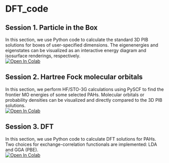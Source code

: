 # DFT_code

## Session 1. Particle in the Box
In this section, we use Python code to calculate the standard 3D PIB solutions for boxes of user-specified dimensions. The eigenenergies and eigenstates can be visualized as an interactive energy diagram and isosurface renderings, respectively. <br />
[![Open In Colab](https://colab.research.google.com/assets/colab-badge.svg)](https://colab.research.google.com/github/BashirovaD/DFT_code/blob/main/1/3d_PIB.ipynb)

## Session 2. Hartree Fock molecular orbitals
In this section, we perform HF/STO-3G calculations using PySCF to find the frontier MO energies of some selected PAHs. Molecular orbitals or probability densities can be visualized and directly compared to the 3D PIB solutions. <br />
[![Open In Colab](https://colab.research.google.com/assets/colab-badge.svg)](https://colab.research.google.com/github/BashirovaD/DFT_code/blob/main/PAH_orbitals.ipynb)

## Session 3. DFT
In this section, we use Python code to calculate DFT solutions for PAHs. Two choices for exchange-correlation functionals are implemented: LDA and GGA (PBE).  <br />
[![Open In Colab](https://colab.research.google.com/assets/colab-badge.svg)](https://colab.research.google.com/github/BashirovaD/DFT_code/blob/main/3/New_DFT_code.ipynb)
